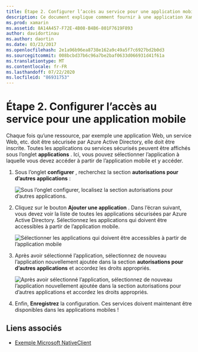 ```yaml
---
title: Étape 2. Configurer l’accès au service pour une application mobile
description: Ce document explique comment fournir à une application Xamarin l’accès à une application Azure sécurisée par Azure Active Directory.
ms.prod: xamarin
ms.assetid: 8A14A457-F72E-4B08-B4B6-801F7619F893
author: davidortinau
ms.author: daortin
ms.date: 03/23/2017
ms.openlocfilehash: 2e1a96b96ea8738e162a9c49a5f7c6927bd2b0d3
ms.sourcegitcommit: 008bcbd37b6c96a7be2baf0633d066931d41f61a
ms.translationtype: MT
ms.contentlocale: fr-FR
ms.lasthandoff: 07/22/2020
ms.locfileid: "86931753"
---
```

# <a name="step-2-configure-service-access-for-mobile-application"></a>Étape 2. Configurer l’accès au service pour une application mobile

Chaque fois qu’une ressource, par exemple une application Web, un service Web, etc. doit être sécurisée par Azure Active Directory, elle doit être inscrite. Toutes les applications ou services sécurisés peuvent être affichés sous l’onglet **applications** . Ici, vous pouvez sélectionner l’application à laquelle vous devez accéder à partir de l’application mobile et y accéder.

1. Sous l’onglet **configurer** , recherchez la section **autorisations pour d’autres applications** :

   ![Sous l’onglet configurer, localisez la section autorisations pour d’autres applications.](configure-images/2.1-configure.png)

2. Cliquez sur le bouton **Ajouter une application** . Dans l’écran suivant, vous devez voir la liste de toutes les applications sécurisées par Azure Active Directory. Sélectionnez les applications qui doivent être accessibles à partir de l’application mobile.

   ![Sélectionner les applications qui doivent être accessibles à partir de l’application mobile](configure-images/2.2-add-application.png)

3. Après avoir sélectionné l’application, sélectionnez de nouveau l’application nouvellement ajoutée dans la section **autorisations pour d’autres applications** et accordez les droits appropriés.

   ![Après avoir sélectionné l’application, sélectionnez de nouveau l’application nouvellement ajoutée dans la section autorisations pour d’autres applications et accordez les droits appropriés.](configure-images/2.3-permissions.png)

4. Enfin, **Enregistrez** la configuration. Ces services doivent maintenant être disponibles dans les applications mobiles !

## <a name="related-links"></a>Liens associés

- [Exemple Microsoft NativeClient](https://github.com/AzureADSamples/NativeClient-MultiTarget-DotNet)
